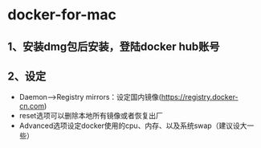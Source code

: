 # docker-for-mac
1、安装dmg包后安装，登陆docker hub账号
--------------------
2、设定
--------------------
- Daemon-->Registry mirrors：设定国内镜像(https://registry.docker-cn.com)
- reset选项可以删除本地所有镜像或者恢复出厂
- Advanced选项设定docker使用的cpu、内存、以及系统swap（建议设大一些）

